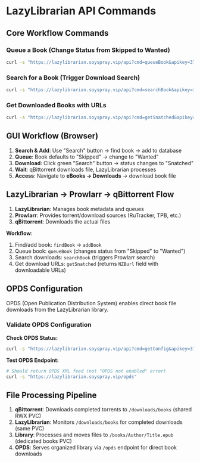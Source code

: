 # LazyLibrarian API Commands

## Core Workflow Commands

### Queue a Book (Change Status from Skipped to Wanted)

```bash
curl -s "https://lazylibrarian.soyspray.vip/api?cmd=queueBook&apikey=3723d36aa1e9e9955e3bf8982e94ee3c&id=BOOK_ID&type=eBook"
```

### Search for a Book (Trigger Download Search)


```bash
curl -s "https://lazylibrarian.soyspray.vip/api?cmd=searchBook&apikey=3723d36aa1e9e9955e3bf8982e94ee3c&id=BOOK_ID&wait=true"
```

### Get Downloaded Books with URLs

```bash
curl -s "https://lazylibrarian.soyspray.vip/api?cmd=getSnatched&apikey=3723d36aa1e9e9955e3bf8982e94ee3c"
```

## GUI Workflow (Browser)

1. **Search & Add**: Use "Search" button → find book → add to database
2. **Queue**: Book defaults to "Skipped" → change to "Wanted"
3. **Download**: Click green "Search" button → status changes to "Snatched"
4. **Wait**: qBittorrent downloads file, LazyLibrarian processes
5. **Access**: Navigate to **eBooks → Downloads** → download book file

## LazyLibrarian → Prowlarr → qBittorrent Flow

1. **LazyLibrarian**: Manages book metadata and queues
2. **Prowlarr**: Provides torrent/download sources (RuTracker, TPB, etc.)
3. **qBittorrent**: Downloads the actual files

**Workflow**:

1. Find/add book: `findBook` → `addBook`
2. Queue book: `queueBook` (changes status from "Skipped" to "Wanted")
3. Search downloads: `searchBook` (triggers Prowlarr search)
4. Get download URLs: `getSnatched` (returns `NZBurl` field with downloadable URLs)

## OPDS Configuration

OPDS (Open Publication Distribution System) enables direct book file downloads from the LazyLibrarian library.

### Validate OPDS Configuration

**Check OPDS Status:**
```bash
curl -s "https://lazylibrarian.soyspray.vip/api?cmd=getConfig&apikey=3723d36aa1e9e9955e3bf8982e94ee3c" | jq '.data.opds_enable'
```

**Test OPDS Endpoint:**
```bash
# Should return OPDS XML feed (not "OPDS not enabled" error)
curl -s "https://lazylibrarian.soyspray.vip/opds"
```

## File Processing Pipeline

1. **qBittorrent**: Downloads completed torrents to `/downloads/books` (shared RWX PVC)
2. **LazyLibrarian**: Monitors `/downloads/books` for completed downloads (same PVC)
3. **Library**: Processes and moves files to `/books/Author/Title.epub` (dedicated books PVC)
4. **OPDS**: Serves organized library via `/opds` endpoint for direct book downloads
